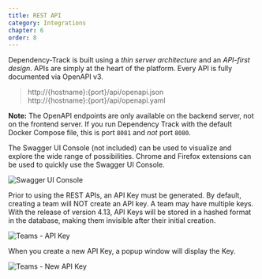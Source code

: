 ```yaml
---
title: REST API
category: Integrations
chapter: 6
order: 8
---
```


Dependency-Track is built using a *thin server architecture* and an *API-first design*. APIs are simply at the heart
of the platform. Every API is fully documented via OpenAPI v3.

> http://{hostname}:{port}/api/openapi.json  
> http://{hostname}:{port}/api/openapi.yaml

**Note:** The OpenAPI endpoints are only available on the backend server, not on the frontend server.
If you run Dependency Track with the default Docker Compose file, this is port `8081` and *not* port `8080`.

The Swagger UI Console (not included) can be used to visualize and explore the wide range of possibilities. Chrome and
Firefox extensions can be used to quickly use the Swagger UI Console.

![Swagger UI Console](/images/screenshots/swagger-ui-console.png)

Prior to using the REST APIs, an API Key must be generated. By default, creating a team will NOT create an API key. A team may have multiple keys. With the release of version 4.13, API Keys will be stored in a hashed format in the database, making them invisible after their initial creation.

![Teams - API Key](/images/screenshots/teams.png)

When you create a new API Key, a popup window will display the Key.

![Teams - New API Key](/images/screenshots/new-apiKey.png)
